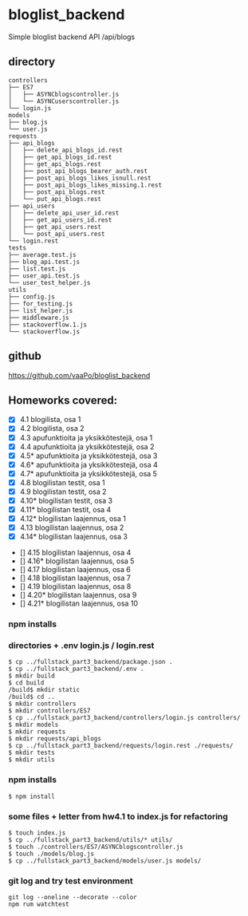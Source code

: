# bloglist_backend
Simple bloglist backend API /api/blogs
## directory
```
controllers
├── ES7
│   ├── ASYNCblogscontroller.js
│   └── ASYNCuserscontroller.js
└── login.js
models
├── blog.js
└── user.js
requests
├── api_blogs
│   ├── delete_api_blogs_id.rest
│   ├── get_api_blogs_id.rest
│   ├── get_api_blogs.rest
│   ├── post_api_blogs_bearer_auth.rest
│   ├── post_api_blogs_likes_isnull.rest
│   ├── post_api_blogs_likes_missing.1.rest
│   ├── post_api_blogs.rest
│   └── put_api_blogs.rest
├── api_users
│   ├── delete_api_user_id.rest
│   ├── get_api_users_id.rest
│   ├── get_api_users.rest
│   └── post_api_users.rest
└── login.rest
tests
├── average.test.js
├── blog_api.test.js
├── list.test.js
├── user_api.test.js
└── user_test_helper.js
utils
├── config.js
├── for_testing.js
├── list_helper.js
├── middleware.js
├── stackoverflow.1.js
└── stackoverflow.js
```

## github
<https://github.com/vaaPo/bloglist_backend>

## Homeworks covered:
- [x] 4.1 blogilista, osa 1
- [x] 4.2 blogilista, osa 2
- [x] 4.3 apufunktioita ja yksikkötestejä, osa 1
- [x] 4.4 apufunktioita ja yksikkötestejä, osa 2
- [x] 4.5* apufunktioita ja yksikkötestejä, osa 3
- [x] 4.6* apufunktioita ja yksikkötestejä, osa 4
- [x] 4.7* apufunktioita ja yksikkötestejä, osa 5
- [x] 4.8 blogilistan testit, osa 1
- [x] 4.9 blogilistan testit, osa 2
- [x] 4.10* blogilistan testit, osa 3
- [x] 4.11* blogilistan testit, osa 4
- [x] 4.12* blogilistan laajennus, osa 1
- [x] 4.13 blogilistan laajennus, osa 2
- [x] 4.14* blogilistan laajennus, osa 3
- [] 4.15 blogilistan laajennus, osa 4
- [] 4.16* blogilistan laajennus, osa 5
- [] 4.17 blogilistan laajennus, osa 6
- [] 4.18 blogilistan laajennus, osa 7
- [] 4.19 blogilistan laajennus, osa 8
- [] 4.20* blogilistan laajennus, osa 9
- [] 4.21* blogilistan laajennus, osa 10

### npm installs
### directories + .env login.js / login.rest
```
$ cp ../fullstack_part3_backend/package.json .
$ cp ../fullstack_part3_backend/.env .
$ mkdir build
$ cd build
/build$ mkdir static
/build$ cd ..
$ mkdir controllers
$ mkdir controllers/ES7
$ cp ../fullstack_part3_backend/controllers/login.js controllers/
$ mkdir models
$ mkdir requests
$ mkdir requests/api_blogs
$ cp ../fullstack_part3_backend/requests/login.rest ./requests/
$ mkdir tests
$ mkdir utils
```
### npm installs
```
$ npm install
```

### some files + letter from hw4.1 to index.js for refactoring
```
$ touch index.js
$ cp ../fullstack_part3_backend/utils/* utils/
$ touch ./controllers/ES7/ASYNCblogscontroller.js
$ touch ./models/blog.js
$ cp ../fullstack_part3_backend/models/user.js models/
```

### git log and try test environment
```
git log --oneline --decorate --color
npm rum watchtest
```


